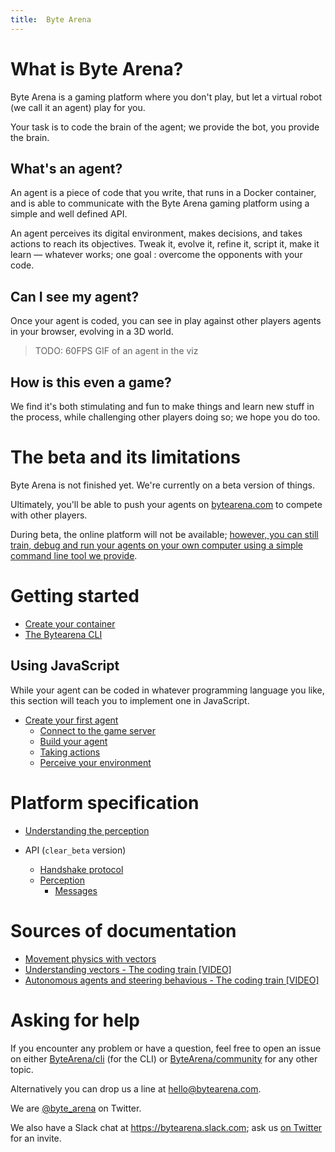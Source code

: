 ```yaml
---
title:  Byte Arena
---
```


# What is Byte Arena?

Byte Arena is a gaming platform where you don't play, but let a virtual robot (we call it an agent) play for you.

Your task is to code the brain of the agent; we provide the bot, you provide the brain.

## What's an agent?

An agent is a piece of code that you write, that runs in a Docker container, and is able to communicate with the Byte Arena gaming platform using a simple and well defined API.

An agent perceives its digital environment, makes decisions, and takes actions to reach its objectives. Tweak it, evolve it, refine it, script it, make it learn — whatever works; one goal : overcome the opponents with your code.

## Can I see my agent?

Once your agent is coded, you can see in play against other players agents in your browser, evolving in a 3D world.

> TODO: 60FPS GIF of an agent in the viz

## How is this even a game?

We find it's both stimulating and fun to make things and learn new stuff in the process, while challenging other players doing so; we hope you do too.

# The beta and its limitations

Byte Arena is not finished yet. We're currently on a beta version of things.

Ultimately, you'll be able to push your agents on [bytearena.com](https://bytearena.com) to compete with other players.

During beta, the online platform will not be available; [however, you can still train, debug and run your agents on your own computer using a simple command line tool we provide](the-bytearena-cli).

# Getting started

- [Create your container](agent-container)
- [The Bytearena CLI](the-bytearena-cli)

## Using JavaScript

While your agent can be coded in whatever programming language you like, this section will teach you to implement one in JavaScript.

- [Create your first agent](your-first-agent)
    - [Connect to the game server](your-first-agent#comm)
    - [Build your agent](your-first-agent#build)
    - [Taking actions](your-first-agent#take-actions)
    - [Perceive your environment](your-first-agent#perception)

# Platform specification

- [Understanding the perception](understanding-the-perception)

- API (`clear_beta` version)
    - [Handshake protocol](clear_beta-spec/handshake)
    - [Perception](clear_beta-spec/perception)
      - [Messages](clear_beta-spec/perception#messages)

# Sources of documentation

- [Movement physics with vectors](https://www.xtuc.fr/notes/movement-physics-w-vectors.html)
- [Understanding vectors - The coding train [VIDEO]](https://youtu.be/mWJkvxQXIa8)
- [Autonomous agents and steering behavious - The coding train [VIDEO]](https://youtu.be/JIz2L4tn5kM)

# Asking for help

If you encounter any problem or have a question, feel free to open an issue on either [ByteArena/cli](https://github.com/ByteArena/cli/issues) (for the CLI) or [ByteArena/community](https://github.com/ByteArena/community/issues) for any other topic.

Alternatively you can drop us a line at [hello@bytearena.com](mailto:hello@bytearena.com).

We are [@byte_arena](https://twitter.com/byte_arena) on Twitter.

We also have a Slack chat at https://bytearena.slack.com; ask us [on Twitter](https://twitter.com/byte_arena) for an invite.

